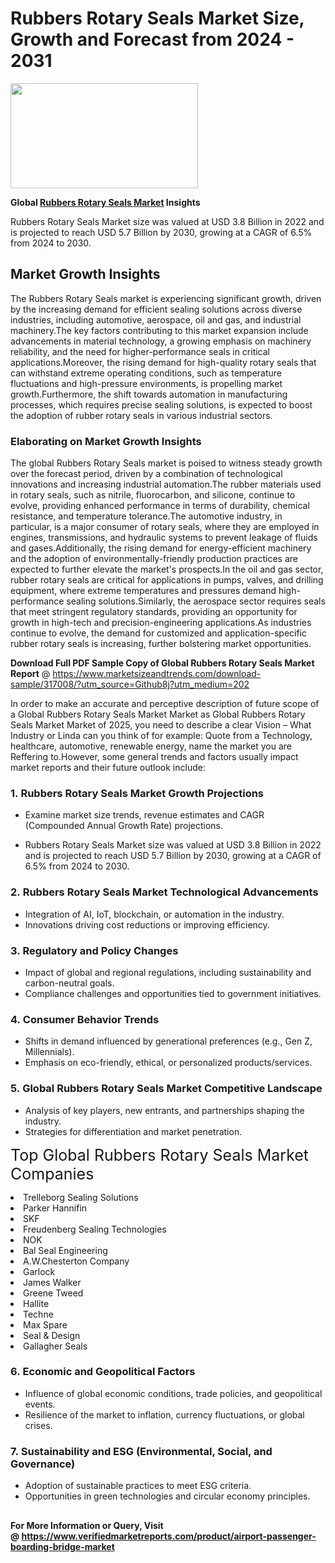 <H1>Rubbers Rotary Seals Market Size, Growth and Forecast from 2024 - 2031</H1><img class="aligncenter size-medium wp-image-584254" src="https://thirdeyenews.in/wp-content/uploads/2024/09/Global-Market-Research-300x168.jpeg" alt="" width="300" height="168" /><p><strong>Global&nbsp;<a href="https://www.marketsizeandtrends.com/download-sample/317008/?utm_source=Github8j?utm_medium=202">Rubbers Rotary Seals Market</a> Insights</strong></p><p>Rubbers Rotary Seals Market size was valued at USD 3.8 Billion in 2022 and is projected to reach USD 5.7 Billion by 2030, growing at a CAGR of 6.5% from 2024 to 2030.</p><p><h2>Market Growth Insights</h2> The Rubbers Rotary Seals market is experiencing significant growth, driven by the increasing demand for efficient sealing solutions across diverse industries, including automotive, aerospace, oil and gas, and industrial machinery.The key factors contributing to this market expansion include advancements in material technology, a growing emphasis on machinery reliability, and the need for higher-performance seals in critical applications.Moreover, the rising demand for high-quality rotary seals that can withstand extreme operating conditions, such as temperature fluctuations and high-pressure environments, is propelling market growth.Furthermore, the shift towards automation in manufacturing processes, which requires precise sealing solutions, is expected to boost the adoption of rubber rotary seals in various industrial sectors. <h3>Elaborating on Market Growth Insights</h3> The global Rubbers Rotary Seals market is poised to witness steady growth over the forecast period, driven by a combination of technological innovations and increasing industrial automation.The rubber materials used in rotary seals, such as nitrile, fluorocarbon, and silicone, continue to evolve, providing enhanced performance in terms of durability, chemical resistance, and temperature tolerance.The automotive industry, in particular, is a major consumer of rotary seals, where they are employed in engines, transmissions, and hydraulic systems to prevent leakage of fluids and gases.Additionally, the rising demand for energy-efficient machinery and the adoption of environmentally-friendly production practices are expected to further elevate the market's prospects.In the oil and gas sector, rubber rotary seals are critical for applications in pumps, valves, and drilling equipment, where extreme temperatures and pressures demand high-performance sealing solutions.Similarly, the aerospace sector requires seals that meet stringent regulatory standards, providing an opportunity for growth in high-tech and precision-engineering applications.As industries continue to evolve, the demand for customized and application-specific rubber rotary seals is increasing, further bolstering market opportunities.</p><p><span class=""><strong>Download Full PDF Sample Copy of Global Rubbers Rotary Seals Market Report</strong> @ <a href="https://www.marketsizeandtrends.com/download-sample/317008/?utm_source=Github8j?utm_medium=202" target="_blank">https://www.marketsizeandtrends.com/download-sample/317008/?utm_source=Github8j?utm_medium=202</a></span></p><p>In order to make an accurate and perceptive description of future scope of a Global&nbsp;Rubbers Rotary Seals Market Market as Global&nbsp;Rubbers Rotary Seals Market Market of 2025, you need to describe a clear Vision &ndash; What Industry or Linda can you think of for example: Quote from a Technology, healthcare, automotive, renewable energy, name the market you are Reffering to.However, some general trends and factors usually impact market reports and their future outlook include:</p><h3>1.&nbsp;<strong>Rubbers Rotary Seals Market Growth Projections</strong></h3><ul><li>Examine market size trends, revenue estimates and CAGR (Compounded Annual Growth Rate) projections.</li><li><p>Rubbers Rotary Seals Market size was valued at USD 3.8 Billion in 2022 and is projected to reach USD 5.7 Billion by 2030, growing at a CAGR of 6.5% from 2024 to 2030.</p></li></ul><h3>2.&nbsp;<strong>Rubbers Rotary Seals Market Technological Advancements</strong></h3><ul><li>Integration of AI, IoT, blockchain, or automation in the industry.</li><li>Innovations driving cost reductions or improving efficiency.</li></ul><h3>3.&nbsp;<strong>Regulatory and Policy Changes</strong></h3><ul><li>Impact of global and regional regulations, including sustainability and carbon-neutral goals.</li><li>Compliance challenges and opportunities tied to government initiatives.</li></ul><h3>4.&nbsp;<strong>Consumer Behavior Trends</strong></h3><ul><li>Shifts in demand influenced by generational preferences (e.g., Gen Z, Millennials).</li><li>Emphasis on eco-friendly, ethical, or personalized products/services.</li></ul><h3>5.&nbsp;<strong>Global Rubbers Rotary Seals Market Competitive Landscape</strong></h3><ul><li>Analysis of key players, new entrants, and partnerships shaping the industry.</li><li>Strategies for differentiation and market penetration.</li></ul><p data-pm-slice="1 1 []"><span style="color: inherit; font-family: inherit; font-size: 25px;">Top Global Rubbers Rotary Seals Market Companies</span></p><div class="" data-test-id=""><p><li>Trelleborg Sealing Solutions</li><li> Parker Hannifin</li><li> SKF</li><li> Freudenberg Sealing Technologies</li><li> NOK</li><li> Bal Seal Engineering</li><li> A.W.Chesterton Company</li><li> Garlock</li><li> James Walker</li><li> Greene Tweed</li><li> Hallite</li><li> Techne</li><li> Max Spare</li><li> Seal & Design</li><li> Gallagher Seals</li></p></div><h3>6.&nbsp;<strong>Economic and Geopolitical Factors</strong></h3><ul><li>Influence of global economic conditions, trade policies, and geopolitical events.</li><li>Resilience of the market to inflation, currency fluctuations, or global crises.</li></ul><h3>7.&nbsp;<strong>Sustainability and ESG (Environmental, Social, and Governance)</strong></h3><ul><li>Adoption of sustainable practices to meet ESG criteria.</li><li>Opportunities in green technologies and circular economy principles.</li></ul><h2><strong style="font-size: 14px;">For More Information or Query, Visit @&nbsp;</strong><a style="background-color: #ffffff; font-size: 14px;" href="https://www.marketsizeandtrends.com/report/rubbers-rotary-seals-market/" target="_blank">https://www.verifiedmarketreports.com/product/airport-passenger-boarding-bridge-market</a></h2>
